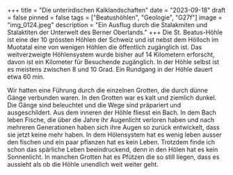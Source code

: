 +++
title = "Die unterirdischen Kalklandschaften"
date = "2023-09-18"
draft = false
pinned = false
tags = ["Beatushöhlen", "Geologie", "G27f"]
image = "img_0124.jpeg"
description = "Ein Ausflug durch die Stalakmiten und Stalaktiten der Unterwelt des Berner Oberlands."
+++
Die St. Beatus-Höhle ist eine der 10 grössten Höhlen der Schweiz und ist nebst dem Hölloch im Muotatal eine von wenigen Höhlen die öffentlich zugänglich ist. Das weitverzweigte Höhlensystem wurde bisher auf 14 Kilometern erforscht, davon ist ein Kilometer für Besuchende zugänglich. In der Höhle selbst ist es meistens zwischen 8 und 10 Grad. Ein Rundgang in der Höhle dauert etwa 60 min.

Wir hatten eine Führung durch die einzelnen Grotten, die durch dünne Gänge verbunden waren. In den Grotten war es kalt und ziemlich dunkel. Die Gänge sind beleuchtet und die Wege sind präpariert und ausgeschildert. Aus dem inneren der Höhle fliesst ein Bach. In dem Bach leben Fische, die über die Jahre ihr Augenlicht verloren haben und nach mehreren Generationen haben sich ihre Augen so zurück entwickelt, dass sie jetzt keine mehr haben. In dem Hölensystem hat es wenig leben ausser den fischen und ein paar pflanzen hat es kein Leben. Trotzdem finde ich schon das spärliche Leben beeindruckend, denn in den Hölen hat es kein Sonnenlicht. In manchen Grotten hat es Pfützen die so still liegen, dass es aussieht als ob die Höhle unendlich weit weiter geht.